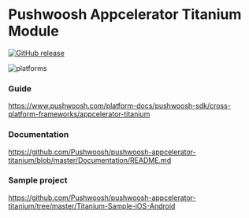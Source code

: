 Pushwoosh Appcelerator Titanium Module
===================================================

[![GitHub release](https://img.shields.io/github/release/Pushwoosh/pushwoosh-appcelerator-titanium.svg?style=flat-square)](https://github.com/Pushwoosh/pushwoosh-appcelerator-titanium/releases) 

![platforms](https://img.shields.io/badge/platforms-Android%20%7C%20iOS-yellowgreen.svg)

### Guide

https://www.pushwoosh.com/platform-docs/pushwoosh-sdk/cross-platform-frameworks/appcelerator-titanium

### Documentation

https://github.com/Pushwoosh/pushwoosh-appcelerator-titanium/blob/master/Documentation/README.md

### Sample project

https://github.com/Pushwoosh/pushwoosh-appcelerator-titanium/tree/master/Titanium-Sample-iOS-Android
